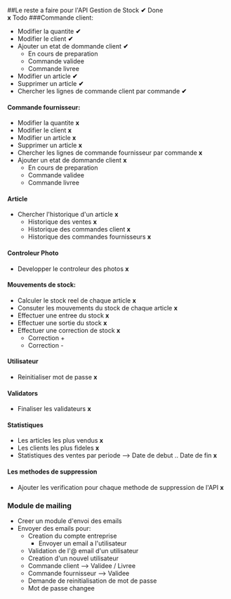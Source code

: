 ##Le reste a faire pour l'API Gestion de Stock
**️✔** Done  
**x** Todo
###Commande client: 
* Modifier la quantite **️✔**
* Modifier le client **️✔**
* Ajouter un etat de dommande client **️✔**
    * En cours de preparation
    * Commande validee
    * Commande livree
* Modifier un article **️✔**
* Supprimer un article  **️✔**
* Chercher les lignes de commande client par commande **️✔**

#### Commande fournisseur:
* Modifier la quantite **x**
* Modifier le client **x**
* Modifier un article **x**
* Supprimer un article **x**
* Chercher les lignes de commande fournisseur par commande **x**
* Ajouter un etat de dommande client **x**
    * En cours de preparation
    * Commande validee
    * Commande livree

#### Article
* Chercher l'historique d'un article **x**
    * Historique des ventes **x**
    * Historique des commandes client **x**
    * Historique des commandes fournisseurs **x**
  
#### Controleur Photo
* Developper le controleur des photos **x**

#### Mouvements de stock:
* Calculer le stock reel de chaque article **x**
* Consuter les mouvements du stock de chaque article **x**
* Effectuer une entree du stock **x**
* Effectuer une sortie du stock **x**
* Effectuer une correction de stock **x**
    * Correction +
    * Correction -
    
#### Utilisateur
* Reinitialiser mot de passe **x**

#### Validators
* Finaliser les validateurs **x**

#### Statistiques
* Les articles les plus vendus **x**
* Les clients les plus fideles **x**
* Statistiques des ventes par periode --> Date de debut .. Date de fin **x**

#### Les methodes de suppression
* Ajouter les verification pour chaque methode de suppression de l'API **x**

### Module de mailing
* Creer un module d'envoi des emails
* Envoyer des emails pour:
    * Creation du compte entreprise
        * Envoyer un email a l'utilisateur
    * Validation de l'@ email d'un utilisateur 
    * Creation d'un nouvel utilisateur
    * Commande client --> Validee / Livree
    * Commande fournisseur --> Validee
    * Demande de reinitialisation de mot de passe
    * Mot de passe changee
